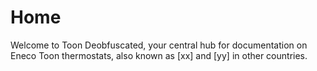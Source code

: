 # Home

Welcome to Toon Deobfuscated, your central hub for documentation on Eneco Toon thermostats, also known as [xx] and [yy] in other countries.
